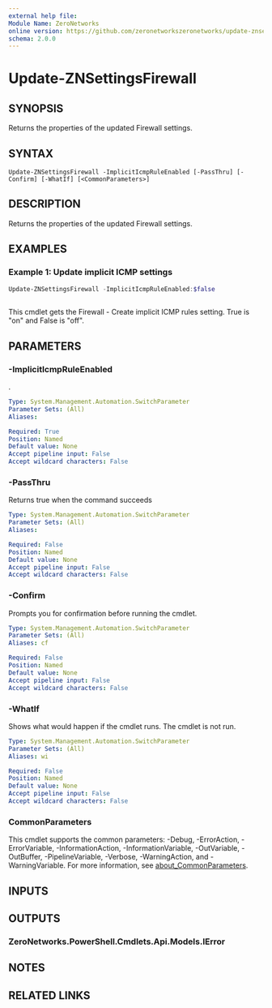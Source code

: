 ```yaml
---
external help file:
Module Name: ZeroNetworks
online version: https://github.com/zeronetworkszeronetworks/update-znsettingsfirewall
schema: 2.0.0
---
```


# Update-ZNSettingsFirewall

## SYNOPSIS
Returns the properties of the updated Firewall settings.

## SYNTAX

```
Update-ZNSettingsFirewall -ImplicitIcmpRuleEnabled [-PassThru] [-Confirm] [-WhatIf] [<CommonParameters>]
```

## DESCRIPTION
Returns the properties of the updated Firewall settings.

## EXAMPLES

### Example 1: Update implicit ICMP settings
```powershell
Update-ZNSettingsFirewall -ImplicitIcmpRuleEnabled:$false
 
```

This cmdlet gets the Firewall - Create implicit ICMP rules setting.
True is "on" and False is "off".

## PARAMETERS

### -ImplicitIcmpRuleEnabled
.

```yaml
Type: System.Management.Automation.SwitchParameter
Parameter Sets: (All)
Aliases:

Required: True
Position: Named
Default value: None
Accept pipeline input: False
Accept wildcard characters: False
```

### -PassThru
Returns true when the command succeeds

```yaml
Type: System.Management.Automation.SwitchParameter
Parameter Sets: (All)
Aliases:

Required: False
Position: Named
Default value: None
Accept pipeline input: False
Accept wildcard characters: False
```

### -Confirm
Prompts you for confirmation before running the cmdlet.

```yaml
Type: System.Management.Automation.SwitchParameter
Parameter Sets: (All)
Aliases: cf

Required: False
Position: Named
Default value: None
Accept pipeline input: False
Accept wildcard characters: False
```

### -WhatIf
Shows what would happen if the cmdlet runs.
The cmdlet is not run.

```yaml
Type: System.Management.Automation.SwitchParameter
Parameter Sets: (All)
Aliases: wi

Required: False
Position: Named
Default value: None
Accept pipeline input: False
Accept wildcard characters: False
```

### CommonParameters
This cmdlet supports the common parameters: -Debug, -ErrorAction, -ErrorVariable, -InformationAction, -InformationVariable, -OutVariable, -OutBuffer, -PipelineVariable, -Verbose, -WarningAction, and -WarningVariable. For more information, see [about_CommonParameters](http://go.microsoft.com/fwlink/?LinkID=113216).

## INPUTS

## OUTPUTS

### ZeroNetworks.PowerShell.Cmdlets.Api.Models.IError

## NOTES

## RELATED LINKS

